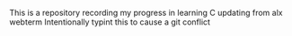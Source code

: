 This is a repository recording my progress in learning C
updating from alx webterm
Intentionally typint this to cause a git conflict
